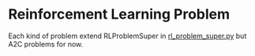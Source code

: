 # Reinforcement Learning Problem
Each kind of problem extend RLProblemSuper in [rl_problem_super.py](https://github.com/SergioHdezG/RL_library/blob/master/RL_Problem/rl_problem_super.py) but A2C problems for now. 
